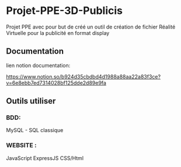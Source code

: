 # Projet-PPE-3D-Publicis
Projet PPE avec pour but de créé un outil de création de fichier Réalité Virtuelle pour la publicité en format display

## Documentation
lien notion  documentation:

https://www.notion.so/b924d35cbdbd4d1988a88aa22a83f3ce?v=6e8ebb7ed7314028bf125dde2d89e9fa

## Outils utiliser

### BDD: 
MySQL - SQL classique 

### WEBSITE :
JavaScript
ExpressJS
CSS/Html

